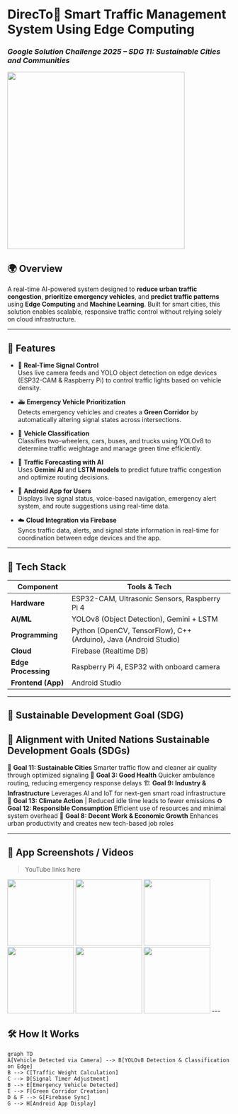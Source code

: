 # DirecTo🚦 Smart Traffic Management System Using Edge Computing  
### *Google Solution Challenge 2025 – SDG 11: Sustainable Cities and Communities*
<img src="https://github.com/user-attachments/assets/51a3469b-7e6e-4f44-bc2d-94d94b8b4f04" height="400"/>



## 🌍 Overview  
A real-time AI-powered system designed to **reduce urban traffic congestion**, **prioritize emergency vehicles**, and **predict traffic patterns** using **Edge Computing** and **Machine Learning**. Built for smart cities, this solution enables scalable, responsive traffic control without relying solely on cloud infrastructure.

---

## 🔧 Features

- 🛑 **Real-Time Signal Control**  
  Uses live camera feeds and YOLO object detection on edge devices (ESP32-CAM & Raspberry Pi) to control traffic lights based on vehicle density.

- 🚑 **Emergency Vehicle Prioritization**  
  Detects emergency vehicles and creates a **Green Corridor** by automatically altering signal states across intersections.

- 🚗 **Vehicle Classification**  
  Classifies two-wheelers, cars, buses, and trucks using YOLOv8 to determine traffic weightage and manage green time efficiently.

- 🔮 **Traffic Forecasting with AI**  
  Uses **Gemini AI** and **LSTM models** to predict future traffic congestion and optimize routing decisions.

- 📱 **Android App for Users**  
  Displays live signal status, voice-based navigation, emergency alert system, and route suggestions using real-time data.

- ☁️ **Cloud Integration via Firebase**  
  Syncs traffic data, alerts, and signal state information in real-time for coordination between edge devices and the app.

---

## 🧠 Tech Stack

| Component          | Tools & Tech                                  |
|--------------------|-----------------------------------------------|
| **Hardware**        | ESP32-CAM, Ultrasonic Sensors, Raspberry Pi 4 |
| **AI/ML**           | YOLOv8 (Object Detection), Gemini + LSTM      |
| **Programming**     | Python (OpenCV, TensorFlow), C++ (Arduino), Java (Android Studio) |
| **Cloud**           | Firebase (Realtime DB)                        |
| **Edge Processing** | Raspberry Pi 4, ESP32 with onboard camera     |
| **Frontend (App)**  | Android Studio                                |

---

## 🎯 Sustainable Development Goal (SDG)

## 🎯 Alignment with United Nations Sustainable Development Goals (SDGs)

 🌆 **Goal 11: Sustainable Cities** 
 Smarter traffic flow and cleaner air quality through optimized signaling 
 🏥 **Goal 3: Good Health** 
 Quicker ambulance routing, reducing emergency response delays 
 🏗️ **Goal 9: Industry & Infrastructure** 
 Leverages AI and IoT for next-gen smart road infrastructure 
 🌱 **Goal 13: Climate Action**
 | Reduced idle time leads to fewer emissions 
 ♻️ **Goal 12: Responsible Consumption** 
 Efficient use of resources and minimal system overhead 
 💼 **Goal 8: Decent Work & Economic Growth** 
 Enhances urban productivity and creates new tech-based job roles 


---

## 📸 App Screenshots / Videos

>  YouTube links here


<img src="https://github.com/user-attachments/assets/eae46e8e-348a-4133-9981-9b3e00c0540a" width="150"/>
<img src="https://github.com/user-attachments/assets/1179c22e-660b-4cab-9286-49c5b8f9a39a" width="150"/>
<img src="https://github.com/user-attachments/assets/bd008866-348e-418f-a82e-4304115d861d" width="150"/>
<img src="https://github.com/user-attachments/assets/c5b997b1-4491-4e84-81c1-75b3d1ee1ac5" width="150"/>
<img src="https://github.com/user-attachments/assets/099d8fd5-71fb-451c-98f3-e076a38d0f1a" width="150"/>
<img src="https://github.com/user-attachments/assets/05f18afa-385c-4f10-b7a9-a6553dfee3dd" width="150"/>
---

## 🛠️ How It Works

```mermaid
graph TD
A[Vehicle Detected via Camera] --> B[YOLOv8 Detection & Classification on Edge]
B --> C[Traffic Weight Calculation]
C --> D[Signal Timer Adjustment]
B --> E[Emergency Vehicle Detected]
E --> F[Green Corridor Creation]
D & F --> G[Firebase Sync]
G --> H[Android App Display]
